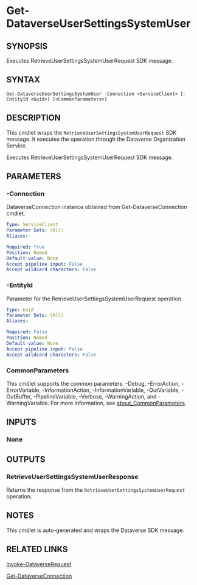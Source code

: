 # Get-DataverseUserSettingsSystemUser

## SYNOPSIS
Executes RetrieveUserSettingsSystemUserRequest SDK message.

## SYNTAX

```
Get-DataverseUserSettingsSystemUser -Connection <ServiceClient> [-EntityId <Guid>] [<CommonParameters>]
```

## DESCRIPTION

This cmdlet wraps the `RetrieveUserSettingsSystemUserRequest` SDK message. It executes the operation through the Dataverse Organization Service.

Executes RetrieveUserSettingsSystemUserRequest SDK message.

## PARAMETERS

### -Connection
DataverseConnection instance obtained from Get-DataverseConnection cmdlet.

```yaml
Type: ServiceClient
Parameter Sets: (All)
Aliases:

Required: True
Position: Named
Default value: None
Accept pipeline input: False
Accept wildcard characters: False
```
### -EntityId
Parameter for the RetrieveUserSettingsSystemUserRequest operation.

```yaml
Type: Guid
Parameter Sets: (All)
Aliases:

Required: False
Position: Named
Default value: None
Accept pipeline input: False
Accept wildcard characters: False
```
### CommonParameters
This cmdlet supports the common parameters: -Debug, -ErrorAction, -ErrorVariable, -InformationAction, -InformationVariable, -OutVariable, -OutBuffer, -PipelineVariable, -Verbose, -WarningAction, and -WarningVariable. For more information, see [about_CommonParameters](http://go.microsoft.com/fwlink/?LinkID=113216).

## INPUTS

### None

## OUTPUTS

### RetrieveUserSettingsSystemUserResponse

Returns the response from the `RetrieveUserSettingsSystemUserRequest` operation.

## NOTES

This cmdlet is auto-generated and wraps the Dataverse SDK message.

## RELATED LINKS

[Invoke-DataverseRequest](Invoke-DataverseRequest.md)

[Get-DataverseConnection](Get-DataverseConnection.md)
